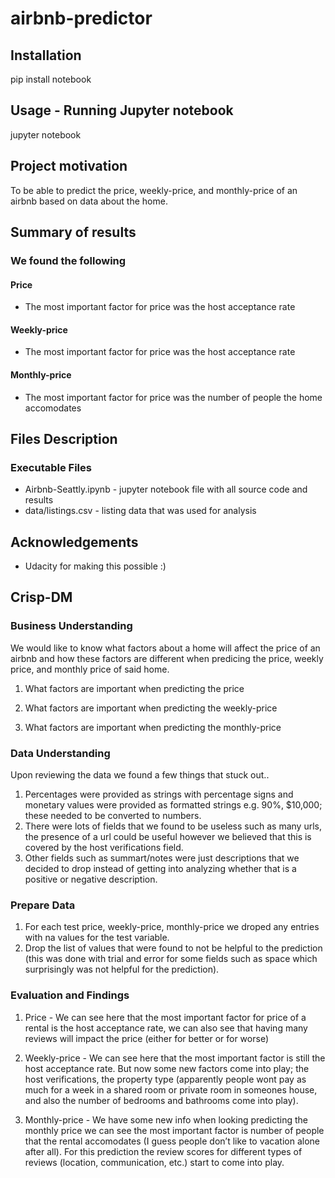# airbnb-predictor

## Installation

pip install notebook

## Usage - Running Jupyter notebook

jupyter notebook

## Project motivation

To be able to predict the price, weekly-price, and monthly-price of an airbnb based on data about the home.

## Summary of results

### We found the following

#### Price
- The most important factor for price was the host acceptance rate
#### Weekly-price
- The most important factor for price was the host acceptance rate
#### Monthly-price
- The most important factor for price was the number of people the home accomodates

## Files Description

### Executable Files

- Airbnb-Seattly.ipynb - jupyter notebook file with all source code and results
- data/listings.csv - listing data that was used for analysis

## Acknowledgements

- Udacity for making this possible :)


## Crisp-DM

### Business Understanding

We would like to know what factors about a home will affect the price of an airbnb and how these factors are different when predicing the price, weekly price, and monthly price of said home.

1) What factors are important when predicting the price

2) What factors are important when predicting the weekly-price

3) What factors are important when predicting the monthly-price

### Data Understanding

Upon reviewing the data we found a few things that stuck out..

1) Percentages were provided as strings with percentage signs and monetary values were provided as formatted strings e.g. 90%, $10,000; these needed to be converted to numbers.
2) There were lots of fields that we found to be useless such as many urls, the presence of a url could be useful however we believed that this is covered by the host verifications field.
3) Other fields such as summart/notes were just descriptions that we decided to drop instead of getting into analyzing whether that is a positive or negative description.

### Prepare Data

1) For each test price, weekly-price, monthly-price we droped any entries with na values for the test variable.
2) Drop the list of values that were found to not be helpful to the prediction (this was done with trial and error for some fields such as space which surprisingly was not helpful for the prediction). 

### Evaluation and Findings

1) Price - 
We can see here that the most important factor for price of a rental is the host acceptance rate, we can also see that having many reviews will impact the price (either for better or for worse)

2) Weekly-price -
We can see here that the most important factor is still the host acceptance rate. But now some new factors come into play; the host verifications, the property type (apparently people wont pay as much for a week in a shared room or private room in someones house, and also the number of bedrooms and bathrooms come into play).

3) Monthly-price -
We have some new info when looking predicting the monthly price we can see the most important factor is number of people that the rental accomodates (I guess people don’t like to vacation alone after all). For this prediction the review scores for different types of reviews (location, communication, etc.) start to come into play.